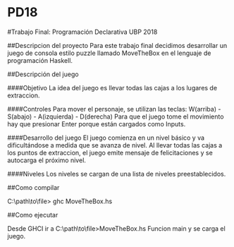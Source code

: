 # PD18
#Trabajo Final: Programación Declarativa UBP 2018

##Descripcion del proyecto
Para este trabajo final decidimos desarrollar un juego de consola estilo puzzle llamado MoveTheBox en el lenguaje de programación Haskell. 

##Descripción del juego

####Objetivo
La idea del juego es llevar todas las cajas a los lugares de extraccion.

####Controles
Para mover el personaje, se utilizan las teclas: W(arriba) - S(abajo) - A(izquierda) - D(derecha)
Para que el juego tome el movimiento hay que presionar Enter porque están cargados como Inputs.

####Desarrollo del juego
El juego comienza en un nivel básico y va dificultándose a medida que se avanza de nivel. Al llevar todas las cajas a los puntos de extraccion, el juego emite mensaje de felicitaciones y se autocarga el próximo nivel.

####Niveles
Los niveles se cargan de una lista de niveles preestablecidos.

##Como compilar

C:\path\to\file> ghc MoveTheBox.hs 
  
##Como ejecutar

Desde GHCI ir a C:\path\to\file>MoveTheBox.hs
Funcion main y se carga el juego.

